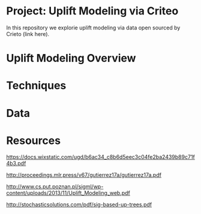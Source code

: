 # Project: Uplift Modeling via Criteo

In this repository we explorie uplift modeling via data open sourced by Crieto (link here). 

# Uplift Modeling Overview

# Techniques

# Data

# Resources

https://docs.wixstatic.com/ugd/b6ac34_c8b6d5eec3c04fe2ba2439b89c71f4b3.pdf

http://proceedings.mlr.press/v67/gutierrez17a/gutierrez17a.pdf

http://www.cs.put.poznan.pl/sigml/wp-content/uploads/2013/11/Uplift_Modeling_web.pdf

http://stochasticsolutions.com/pdf/sig-based-up-trees.pdf
